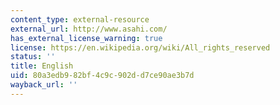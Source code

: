```yaml
---
content_type: external-resource
external_url: http://www.asahi.com/
has_external_license_warning: true
license: https://en.wikipedia.org/wiki/All_rights_reserved
status: ''
title: English
uid: 80a3edb9-82bf-4c9c-902d-d7ce90ae3b7d
wayback_url: ''
---
```

